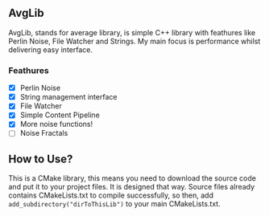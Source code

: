 ## AvgLib

AvgLib, stands for average library, is simple C++ library with feathures like Perlin Noise, File Watcher and Strings. My main focus is performance whilst delivering easy interface.

### Feathures
- [x] Perlin Noise
- [x] String management interface
- [x] File Watcher
- [x] Simple Content Pipeline
- [x] More noise functions!
- [ ] Noise Fractals

## How to Use?

This is a CMake library, this means you need to download the source code and put it to your project files. It is designed that way. Source files already contains CMakeLists.txt to compile successfully, so then, add `add_subdirectory("dirToThisLib")` to your main CMakeLists.txt.